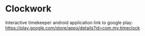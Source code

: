 # Clockwork
Interactive timekeeper android application
link to google play:
https://play.google.com/store/apps/details?id=com.my.timeclock